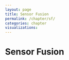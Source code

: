 ```yaml
---
layout: page
title: Sensor Fusion
permalink: /chapter/sf/
categories: chapter
visualizations:
---
```


# Sensor Fusion
